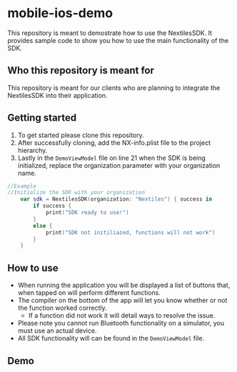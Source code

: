 # mobile-ios-demo
This repository is meant to demostrate how to use the NextilesSDK. It provides sample code to show you how to use the main functionality of the SDK. 

## Who this repository is meant for
This repository is meant for our clients who are planning to integrate the NextilesSDK into their application.

## Getting started
1. To get started please clone this repository. 
2. After successfully cloning, add the NX-info.plist file to the project hierarchy.
3. Lastly in the `DemoViewModel` file on line 21 when the SDK is being initialized, replace the organization parameter with your organization name.

```swift
//Example
//Initialize the SDK with your organization
    var sdk = NextilesSDK(organization: "Nextiles") { success in
        if success {
            print("SDK ready to use!")
        }
        else {
            print("SDK not initiliazed, functions will not work")
        }
    }
 ```
 ## How to use
 - When running the application you will be displayed a list of buttons that, when tapped on will perform different functions.
 - The compiler on the bottom of the app will let you know whether or not the function worked correctly.
   - If a function did not work it will detail ways to resolve the issue. 
 - Please note you cannot run Bluetooth functionality on a simulator, you must use an actual device.
 - All SDK functionality will can be found in the `DemoViewModel` file.

## Demo

